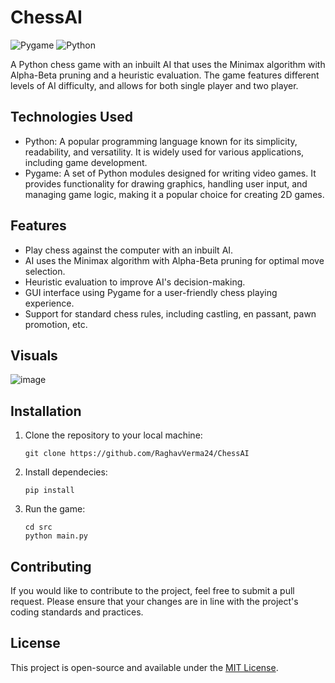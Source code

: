 ChessAI
========================
![Pygame](https://img.shields.io/badge/Pygame-%23000000.svg?&style=for-the-badge&logo=Pygame&logoColor=white) ![Python](https://img.shields.io/badge/Python-3.8%2B-blue?style=for-the-badge&logo=Python)

A Python chess game with an inbuilt AI that uses the Minimax algorithm with Alpha-Beta pruning and a heuristic evaluation. The game features different levels of AI difficulty, and allows for both single player and two player.

Technologies Used
-----------------

- Python: A popular programming language known for its simplicity, readability, and versatility. It is widely used for various applications, including game development.
- Pygame: A set of Python modules designed for writing video games. It provides functionality for drawing graphics, handling user input, and managing game logic, making it a popular choice for creating 2D games.

Features
--------

- Play chess against the computer with an inbuilt AI.
- AI uses the Minimax algorithm with Alpha-Beta pruning for optimal move selection.
- Heuristic evaluation to improve AI's decision-making.
- GUI interface using Pygame for a user-friendly chess playing experience.
- Support for standard chess rules, including castling, en passant, pawn promotion, etc.

Visuals
-------

![image](https://user-images.githubusercontent.com/59304737/235328268-a4191761-a6cf-47ff-bc57-e190b96697ef.png)

Installation
------------

1. Clone the repository to your local machine:
    ```
    git clone https://github.com/RaghavVerma24/ChessAI
    ```

2. Install dependecies:
    ```
    pip install
    ```

3. Run the game:
    ```
    cd src
    python main.py
    ```

Contributing
------------

If you would like to contribute to the project, feel free to submit a pull request. Please ensure that your changes are in line with the project's coding standards and practices.

License
-------

This project is open-source and available under the [MIT License](https://chat.openai.com/LICENSE).
